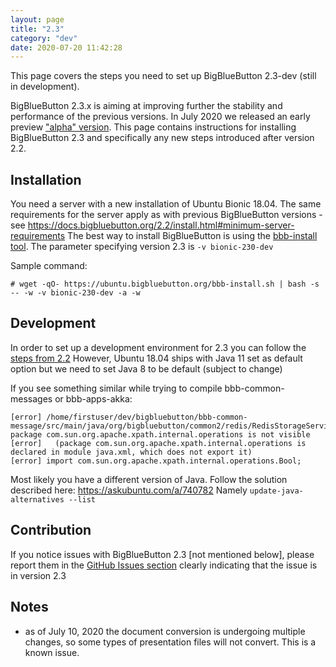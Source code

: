 ```yaml
---
layout: page
title: "2.3"
category: "dev"
date: 2020-07-20 11:42:28
---
```


This page covers the steps you need to set up BigBlueButton 2.3-dev (still in development).


BigBlueButton 2.3.x is aiming at improving further the stability and performance of the previous versions.
In July 2020 we released an early preview ["alpha" version](https://github.com/bigbluebutton/bigbluebutton/releases/tag/v2.3-alpha-1). This page contains instructions for installing BigBlueButton 2.3 and specifically any new steps introduced after version 2.2.

## Installation
You need a server with a new installation of Ubuntu Bionic 18.04. The same requirements for the server apply as with previous BigBlueButton versions - see https://docs.bigbluebutton.org/2.2/install.html#minimum-server-requirements
The best way to install BigBlueButton is using the [bbb-install tool](https://github.com/bigbluebutton/bbb-install).
The parameter specifying version 2.3 is `-v bionic-230-dev`

Sample command:

`# wget -qO- https://ubuntu.bigbluebutton.org/bbb-install.sh | bash -s -- -w -v bionic-230-dev -a -w`


## Development
In order to set up a development environment for 2.3 you can follow the [steps from 2.2](https://docs.bigbluebutton.org/2.2/dev.html)
However, Ubuntu 18.04 ships with Java 11 set as default option but we need to set Java 8 to be default (subject to change)

If you see something similar while trying to compile bbb-common-messages or bbb-apps-akka:

```
[error] /home/firstuser/dev/bigbluebutton/bbb-common-message/src/main/java/org/bigbluebutton/common2/redis/RedisStorageService.java:25:1: package com.sun.org.apache.xpath.internal.operations is not visible
[error]   (package com.sun.org.apache.xpath.internal.operations is declared in module java.xml, which does not export it)
[error] import com.sun.org.apache.xpath.internal.operations.Bool;
```

Most likely you have a different version of Java. Follow the solution described here: 
https://askubuntu.com/a/740782
Namely `update-java-alternatives --list`


## Contribution
If you notice issues with BigBlueButton 2.3 [not mentioned below], please report them in the [GitHub Issues section](https://github.com/bigbluebutton/bigbluebutton/issues) clearly indicating that the issue is in version 2.3


## Notes
- as of July 10, 2020 the document conversion is undergoing multiple changes, so some types of presentation files will not convert. This is a known issue.



